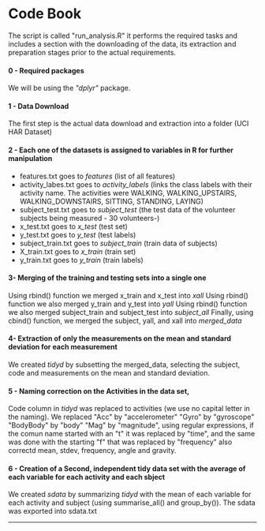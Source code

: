 # Code Book

   The script is called "run_analysis.R" it performs the required tasks and includes a section with the downloading of the data, its extraction and preparation stages prior to the actual requirements.

#### 0 - Required packages
   We will be using the *"dplyr"* package.
   
#### 1 - Data Download
   The first step is the actual data download and extraction into a folder (UCI HAR Dataset)
   
#### 2 - Each one of the datasets is assigned to variables in R for further manipulation
- features.txt goes to *features* (list of all features)
- activity_labes.txt goes to *activity_labels* (links the class labels with their activity name. The activities were WALKING, WALKING_UPSTAIRS, WALKING_DOWNSTAIRS, SITTING, STANDING, LAYING)
- subject_test.txt goes to *subject_test* (the test data of the volunteer subjects being measured - 30 volunteers-)
- x_test.txt goes to *x_test* (test set)
- y_test.txt goes to *y_test* (test labels)
- subject_train.txt goes to *subject_train* (train data of subjects)
- X_train.txt goes to *x_train* (train set)
- y_train.txt goes to *y_train* (train labels)

#### 3- Merging of the training and testing sets into a single one
   Using rbind() function we merged x_train and x_test into *xall*
   Using rbind() function we also merged y_train and y_test into *yall*
   Using rbind() function we also merged subject_train and subject_test into *subject_all*
   Finally, using cbind() function, we merged the subject, yall, and xall into *merged_data*


#### 4- Extraction of only the measurements on the mean and standard deviation for each measurement
   We created  *tidyd* by subsetting the merged_data, selecting the subject, code and measurements on the mean and standard deviation.

#### 5 - Naming correction on the Activities in the data set, 
   Code column in *tidyd* was replaced to activities (we use no capital letter in the naming).
   We replaced "Acc" by "accelerometer"
               "Gyro" by "gyroscope"
               "BodyBody" by "body"
               "Mag" by "magnitude",
               using regular expressions, if the comun name started with an "t" it was replaced by "time", and the same was done with the starting "f" that was replaced by "frequency"
               also correctd mean, stdev, frequency, angle and gravity.

#### 6 - Creation of a Second, independent tidy data set with the average of each variable for each activity and each sbject
   We created *sdata* by summarizing *tidyd* with the mean of each variable for each activity and subject (using summarise_all() and group_by()).
   The sdata was exported into sdata.txt
   
-----------

